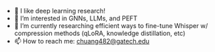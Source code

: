 - 👋 I like deep learning research!
- 👀 I’m interested in GNNs, LLMs, and PEFT
- 🌱 I’m currently researching efficient ways to fine-tune Whisper w/ compression methods (qLoRA, knowledge distillation, etc)
- 📫 How to reach me: chuang482@gatech.edu

<!---
ccalvinhhuang/ccalvinhhuang is a ✨ special ✨ repository because its `README.md` (this file) appears on your GitHub profile.
You can click the Preview link to take a look at your changes.
--->
